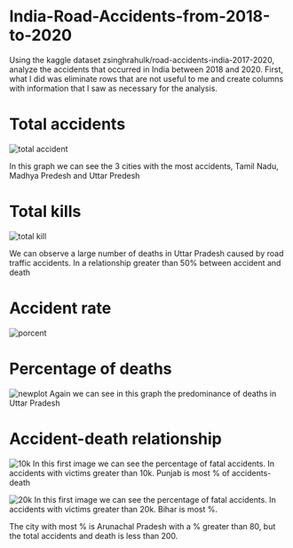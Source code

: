 # India-Road-Accidents-from-2018-to-2020
Using the kaggle dataset zsinghrahulk/road-accidents-india-2017-2020, analyze the accidents that occurred in India between 2018 and 2020.
First, what I did was eliminate rows that are not useful to me and create columns with information that I saw as necessary for the analysis.

# Total accidents 
![total accident](https://github.com/JuanCruzEmmanuel/JuanCruzEmmanuel-India-Road-Accidents-from-2018-to-2020/assets/89812242/8ba97a2d-158b-4f10-8e55-4f1a647f4665)

In this graph we can see the 3 cities with the most accidents, Tamil Nadu, Madhya Predesh and Uttar Predesh

# Total kills
![total kill](https://github.com/JuanCruzEmmanuel/JuanCruzEmmanuel-India-Road-Accidents-from-2018-to-2020/assets/89812242/2bf91f34-5be9-42a2-99bd-c52ec7834636)

We can observe a large number of deaths in Uttar Pradesh caused by road traffic accidents. In a relationship greater than 50% between accident and death

# Accident rate
![porcent](https://github.com/JuanCruzEmmanuel/JuanCruzEmmanuel-India-Road-Accidents-from-2018-to-2020/assets/89812242/8a869035-0251-4681-b362-5a91787c7057)
# Percentage of deaths
![newplot](https://github.com/JuanCruzEmmanuel/JuanCruzEmmanuel-India-Road-Accidents-from-2018-to-2020/assets/89812242/d5725f93-1276-4fcd-a1f1-215f49ee371c)
Again we can see in this graph the predominance of deaths in Uttar Pradesh
# Accident-death relationship
![10k](https://github.com/JuanCruzEmmanuel/JuanCruzEmmanuel-India-Road-Accidents-from-2018-to-2020/assets/89812242/55f7323c-bb8a-43d3-b20b-f15edfde53d9)
In this first image we can see the percentage of fatal accidents. In accidents with victims greater than 10k. Punjab is most % of accidents-death

![20k](https://github.com/JuanCruzEmmanuel/JuanCruzEmmanuel-India-Road-Accidents-from-2018-to-2020/assets/89812242/9deae0d2-530b-47b2-8403-df6e62454b1e)
In this first image we can see the percentage of fatal accidents. In accidents with victims greater than 20k. Bihar is most %.

The city with most % is Arunachal Pradesh with a % greater than 80, but the total accidents and death is less than 200.

